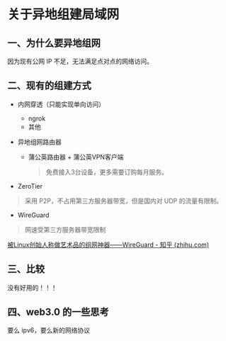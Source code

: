 # 关于异地组建局域网

## 一、为什么要异地组网

因为现有公网 IP 不足，无法满足点对点的网络访问。

## 二、现有的组建方式

- 内网穿透（只能实现单向访问）
  - ngrok
  - 其他

- 异地组网路由器

  - 蒲公英路由器 + 蒲公英VPN客户端

    > 免费接入3台设备，更多需要订购每月服务。

- ZeroTier

> 采用 P2P，不占用第三方服务器带宽，但是国内对 UDP 的流量有限制。

- WireGuard

> 网速受第三方服务器带宽限制

[被Linux创始人称做艺术品的组网神器——WireGuard - 知乎 (zhihu.com)](https://zhuanlan.zhihu.com/p/447375895)

## 三、比较

没有好用的！！！

## 四、web3.0 的一些思考

要么 ipv6，要么新的网络协议